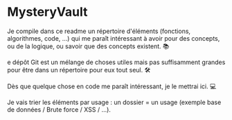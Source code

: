 # MysteryVault

Je compile dans ce readme un répertoire d'éléments (fonctions, algorithmes, code, ...) qui me paraît intéressant à avoir pour des concepts, ou de la logique, ou savoir que des concepts existent. 📚

e dépôt Git est un mélange de choses utiles mais pas suffisamment grandes pour être dans un répertoire pour eux tout seul. 🛠️

Dès que quelque chose en code me paraît intéressant, je le mettrai ici. 💻

Je vais trier les éléments par usage : un dossier = un usage (exemple base de données / Brute force / XSS / ...).
